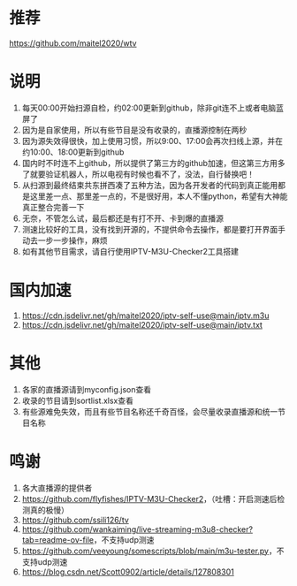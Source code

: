 # 推荐
https://github.com/maitel2020/wtv

# 说明
1. 每天00:00开始扫源自检，约02:00更新到github，除非git连不上或者电脑蓝屏了
2. 因为是自家使用，所以有些节目是没有收录的，直播源控制在两秒
3. 因为源失效得很快，加上使用习惯，所以9:00、17:00会再次扫线上源，并在约10:00、18:00更新到github
4. 国内时不时连不上github，所以提供了第三方的github加速，但这第三方用多了就要验证机器人，所以电视有时候也看不了，没法，自行替换吧！
5. 从扫源到最终结束共东拼西凑了五种方法，因为各开发者的代码到真正能用都是这里差一点、那里差一点的，不是很好用，本人不懂python，希望有大神能真正整合完善一下
6. 无奈，不管怎么试，最后都还是有打不开、卡到爆的直播源
7. 测速比较好的工具，没有找到开源的，不提供命令去操作，都是要打开界面手动去一步一步操作，麻烦
8. 如有其他节目需求，请自行使用IPTV-M3U-Checker2工具搭建

# 国内加速
1. https://cdn.jsdelivr.net/gh/maitel2020/iptv-self-use@main/iptv.m3u
2. https://cdn.jsdelivr.net/gh/maitel2020/iptv-self-use@main/iptv.txt

# 其他
1. 各家的直播源请到myconfig.json查看
2. 收录的节目请到sortlist.xlsx查看
3. 有些源难免失效，而且有些节目名称还千奇百怪，会尽量收录直播源和统一节目名称

# 鸣谢
1. 各大直播源的提供者
2. <https://github.com/flyfishes/IPTV-M3U-Checker2>，（吐槽：开启测速后检测真的极慢）
3. https://github.com/ssili126/tv
4. <https://github.com/wankaiming/live-streaming-m3u8-checker?tab=readme-ov-file>，不支持udp测速
5. <https://github.com/veeyoung/somescripts/blob/main/m3u-tester.py>，不支持udp测速
6. https://blog.csdn.net/Scott0902/article/details/127808301
